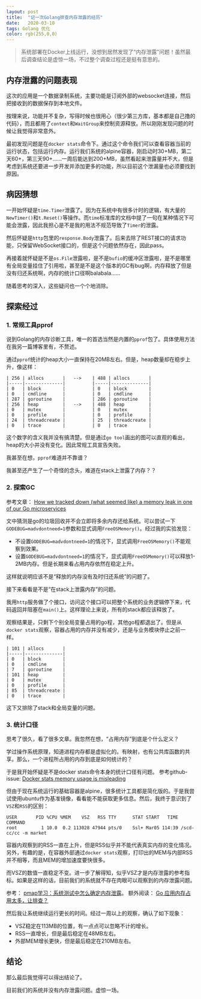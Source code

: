 ```yaml
---
layout: post
title:  "记一次Golang排查内存泄露的经历"
date:   2020-03-10
tags: Golang 优化
color: rgb(255,0,0)
---
```


> 系统部署在Docker上线运行，没想到居然发现了“内存泄露”问题！虽然最后调查结论是虚惊一场，不过整个调查过程还是挺有意思的。

## 内存泄露的问题表现

这次的应用是一个数据录制系统，主要功能是订阅外部的websocket连接，然后把接收到的数据保存到本地文件。

按理来说，功能并不复杂，写得时候也很用心（很少第三方库，基本都是自己撸的代码），而且都用了`context`和`WaitGroup`来控制资源释放。所以刚刚发现问题的时候让我觉得非常意外。

最初发现问题是在`docker stats`命令下。通过这个命令我们可以查看容器当前的运行状态，包括运行内存。运行我们系统的alpine容器，刚启动时30+MB，第二天60+，第三天90+……一周后能达到200+MB，虽然看起来泄露量并不大，但是考虑到系统还要进一步开发并添加更多的功能，所以目前这个泄漏量也必须要找到原因。

## 病因猜想

一开始怀疑是`time.Timer`泄露了。因为在系统中有很多计时的逻辑，有大量的`NewTimer()`和`t.Reset()`等操作。而`time`标准库的文档中提了一句在某种情况下可能会泄露，因此我担心是不是我的用法不规范导致了`Timer`的泄露。

然后怀疑是`http`包里的`response.Body`泄露了。后来去除了REST接口的请求功能，只保留WebSocket接口的，但是这个问题依然存在，因此pass。

再接着就怀疑是不是`os.File`泄露啦，是不是`bufio`的缓冲区泄露啦，是不是哪里有全局变量挂住了引用啦，甚至是不是这个版本的GC有bug啊，内存释放了但是没有归还系统啊，内存的统计口径啊balabala……

随着思考的深入，这些疑问也一个个地消除。

## 探索经过

### 1. 常规工具pprof

说到Golang的内存诊断工具，唯一的首选当然是内置的`pprof`包了。具体使用方法在我另一篇博客里有，不赘述。

通过`pprof`统计的heap大小一直保持在20MB左右。但是，heap数量却在稳步上升，像这样：

```text
| 256 | allocs       |   -->    | 488 | allocs       |
|-----|--------------|          |-----|--------------|
| 0   | block        |          | 0   | block        |
| 0   | cmdline      |          | 0   | cmdline      |
| 287 | goroutine    |          | 286 | goroutine    |
| 256 | heap         |   -->    | 488 | heap         |
| 0   | mutex        |          | 0   | mutex        |
| 0   | profile      |          | 0   | profile      |
| 24  | threadcreate |          | 25  | threadcreate |
| 0   | trace        |          | 0   | trace        |
```

这个数字的含义我并没有搞清楚。但是通过`go tool`画出的图可以直观的看出，heap的大小并没有变化。因此常规工具宣告失败。

我甚至在想，`pprof`难道并不靠谱？

我甚至还产生了一个奇怪的念头，难道在stack上泄露了内存？？

### 2. 探索GC

参考文章： [How we tracked down (what seemed like) a memory leak in one of our Go microservices](https://blog.detectify.com/2019/09/05/how-we-tracked-down-a-memory-leak-in-one-of-our-go-microservices/)

文中猜测是go的垃圾回收并不会立即将多余内存还给系统。可以尝试一下`GODEBUG=madvdontneed=1`参数和显式调用`FreeOSMemory()`。经过我的实验发现：

- 不设置`GODEBUG=madvdontneed=1`的情况下，显式调用`FreeOSMemory()`不能观察到效果。
- 设置`GODEBUG=madvdontneed=1`的情况下，显式调用`FreeOSMemory()`可以释放1-2MB内存。但是长期来看占用内存依然在稳定上升。

这样就说明应该不是“释放的内存没有及时归还系统”的问题了。

接下来看看是不是“在stack上泄露内存”的问题。

我用`http`服务做了个接口，访问这个接口可以把整个系统的业务逻辑停下来，代码返回并阻塞在`main()`上。这样理论上来说，所有的stack都应该释放了。

观察结果是，只剩下个别全局变量占用的go程，其他go程都退出了。但是从`docker stats`观察，容器占用的内存并没有减少，还是与业务模块停止之前一样。

```text
| 101 | allocs       |
|-----|--------------|
| 0   | block        |
| 0   | cmdline      |
| 7   | goroutine    |
| 101 | heap         |
| 0   | mutex        |
| 0   | profile      |
| 85  | threadcreate |
| 0   | trace        |
```

这下又排除了stack和全局变量的问题。

### 3. 统计口径

思考了很久，看了很多文章。我忽然在想，“占用内存”到底是个什么定义？

学过操作系统原理，知道进程内存都是虚拟化的。有映射，也有公共库函数的共享。那么，一个进程所占用的内存到底是如何统计的？

于是我开始怀疑是不是docker stats命令本身的统计口径有问题。
参考github-issue: [Docker stats memory usage is misleading](https://github.com/moby/moby/issues/10824)

但由于现在系统运行的基础容器是alpine，很多统计工具都是简化版的。于是我尝试使用ubuntu作为基准镜像，看看能不能获取更多信息。然后，我终于意识到了`VSZ`和`RSS`的区别：

```text
USER       PID %CPU %MEM    VSZ   RSS TTY      STAT START   TIME COMMAND
root         1 10.0  0.2 113028 47944 pts/0    Ssl+ Mar05 114:39 /scd-cc/cc -m market
```

容器内观察到的RSS一直在上升，但是RSS似乎并不能代表真实内存的变化情况。另外，有趣的是，在容器外部通过`docker stats`观察，打印出的MEM与内部RSS并不相等，而且MEM的增加速度要快很多。

而VSZ的数值一直稳定不变。进一步了解得知，似乎VSZ才是内存泄露的参考指标。如果是这样的话，目前我们的系统就不存在肉眼可以观察到的内存泄露问题。

参考： [pmap学习：系统测试中怎么确定内存泄露](https://blog.csdn.net/xiaofei0859/article/details/77449309)。
额外阅读： [Go 应用内存占用太多，让排查？](https://book.eddycjy.com/golang/talk/why-vsz-large.html)

然后我让系统继续运行更长的时间。经过一周以上的观察，确认了如下现象：

- VSZ稳定在113MB的位置，有一点点可以忽略不计的增长。
- RSS一直增长，但是最后稳定在48MB左右。
- 外部MEM增长更快，但是最后稳定在210MB左右。

## 结论

那么最后我觉得可以得出结论了。

目前我们的系统并没有内存泄露问题。虚惊一场。
